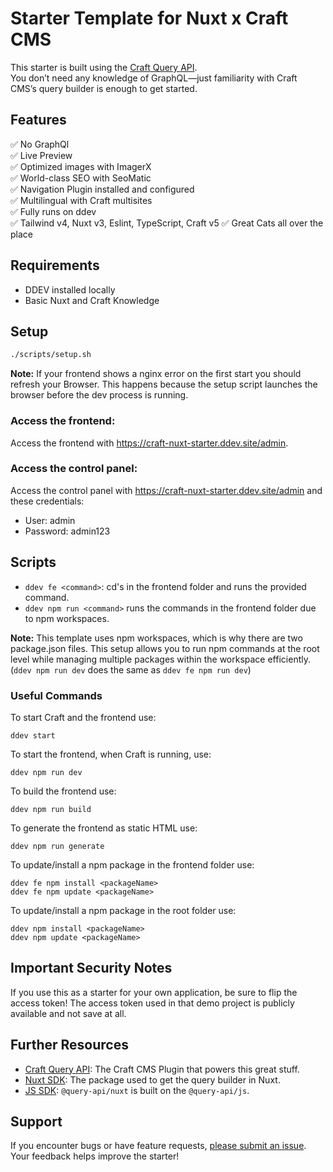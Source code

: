 # Starter Template for Nuxt x Craft CMS

This starter is built using the [Craft Query API](https://samuelreichor.at/libraries/craft-query-api).  
You don’t need any knowledge of GraphQL—just familiarity with Craft CMS’s query builder is enough to get started.

## Features

✅ No GraphQl <br>
✅ Live Preview <br>
✅ Optimized images with ImagerX <br>
✅ World-class SEO with SeoMatic <br>
✅ Navigation Plugin installed and configured <br>
✅ Multilingual with Craft multisites <br>
✅ Fully runs on ddev <br>
✅ Tailwind v4, Nuxt v3, Eslint, TypeScript, Craft v5
✅ Great Cats all over the place

## Requirements

- DDEV installed locally
- Basic Nuxt and Craft Knowledge

## Setup

```bash
./scripts/setup.sh
```

**Note:** If your frontend shows a nginx error on the first start you should refresh your Browser. 
This happens because the setup script launches the browser before the dev process is running. 

### Access the frontend: 

Access the frontend with https://craft-nuxt-starter.ddev.site/admin. 

### Access the control panel:

Access the control panel with https://craft-nuxt-starter.ddev.site/admin and these credentials:
- User: admin
- Password: admin123

## Scripts

- `ddev fe <command>`: cd's in the frontend folder and runs the provided command.
- `ddev npm run <command>` runs the commands in the frontend folder due to npm workspaces.

**Note:** This template uses npm workspaces, which is why there are two package.json files. 
This setup allows you to run npm commands at the root level while managing multiple packages 
within the workspace efficiently. (`ddev npm run dev` does the same as `ddev fe npm run dev`)

### Useful Commands
To start Craft and the frontend use: 
```
ddev start
```

To start the frontend, when Craft is running, use: 
```
ddev npm run dev
```

To build the frontend use:
```
ddev npm run build
```

To generate the frontend as static HTML use: 
```
ddev npm run generate
```

To update/install a npm package in the frontend folder use: 
```
ddev fe npm install <packageName>
ddev fe npm update <packageName>
```

To update/install a npm package in the root folder use:
```
ddev npm install <packageName>
ddev npm update <packageName>
```

## Important Security Notes

If you use this as a starter for your own application, be sure to flip the access token! The access token used in that 
demo project is publicly available and not save at all.

## Further Resources

- [Craft Query API](https://samuelreichor.at/libraries/craft-query-api): The Craft CMS Plugin that powers this great stuff.
- [Nuxt SDK](https://samuelreichor.at/libraries/nuxt-craftcms): The package used to get the query builder in Nuxt.
- [JS SDK](https://samuelreichor.at/libraries/js-craftcms-api): `@query-api/nuxt` is built on the `@query-api/js`.


## Support

If you encounter bugs or have feature requests, [please submit an issue](/../../issues/new). Your feedback helps improve the starter!

